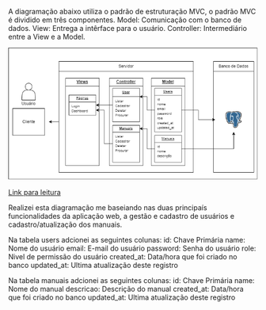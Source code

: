 A diagramação abaixo utiliza o padrão de estruturação MVC, o padrão MVC é dividido em três componentes.
Model: Comunicação com o banco de dados.
View: Entrega a intêrface para o usuário.
Controller: Intermediário entre a View e a Model.

<img src="./diagramacao.png">

[Link para leitura](https://drive.google.com/file/d/1nf5gP0mLMxU7R2FbCIufo2RAXUwoKuzd/view?usp=sharing)

Realizei esta diagramação me baseiando nas duas principaís funcionalidades da aplicação web, a gestão e cadastro de usuários e cadastro/atualização dos manuais.

Na tabela users adcionei as seguintes colunas:
id: Chave Primária
name: Nome do usuário
email: E-mail do usuário
password: Senha do usuário
role: Nivel de permissão do usuário
created_at: Data/hora que foi criado no banco
updated_at: Ultima atualização deste registro 

Na tabela manuais adcionei as seguintes colunas:
id: Chave Primária
name: Nome do manual
descricao: Descrição do manual
created_at: Data/hora que foi criado no banco
updated_at: Ultima atualização deste registro 

